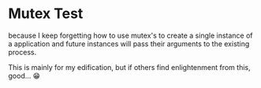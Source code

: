 # Mutex Test
because I keep forgetting how to use mutex's to create a single instance of a application and future instances will pass their arguments to the existing process.

This is mainly for my edification, but if others find enlightenment from this, good... 😁